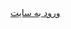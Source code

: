 <!DOCTYPE html>
<html lang="en">
<head>
    <meta charset="UTF-8">
    <meta http-equiv="X-UA-Compatible" content="IE=edge">
    <meta name="viewport" content="width=device-width, initial-scale=1.0">
    <title>Go to site</title>
</head>
<body>
    <a href="./html/Index.html"> ورود به سایت</a>
</body>
</html>
